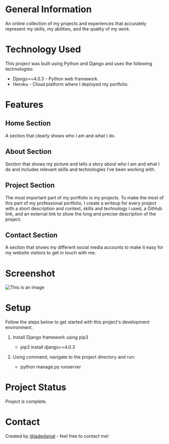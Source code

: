 # General Information

An online collection of my projects and experiences that accurately represent my skills, my abilities, and the quality of my work.


# Technology Used

This project was built using Python and Django and uses the following technologies:

- Django==4.0.3 - Python web framework.
- Heroku - Cloud platform where I deployed my portfolio.



# Features

## Home Section

A section that clearly shows who I am and what I do.

## About Section

Section that shows my picture and tells a story about who I am and what I do and includes relevant skills and technologies I’ve been working with. 

## Project Section

The most important part of my portfolio is my projects. To make the most of this part of my professional portfolio, I create a writeup for every project with a short description and context, skills and technology I used, a GitHub link, and an external link to show the long and precise description of the project.

## Contact Section

A section that shows my different social media accounts to make it easy for my website visitors to get in touch with me.



# Screenshot

![This is an image](http://jadedanialportfolio.herokuapp.com/static/blog/media/project/portfolio.png)



# Setup

Follow the steps below to get started with this project's development environment.

1. Install Django framework using pip3
   - pip3 install django==4.0.3

2. Using command, navigate to the project directory and run:
   - python manage.py runserver



# Project Status

Project is complete.



# Contact

Created by [@jadedanial](http://jadedanial.com/) - feel free to contact me!
